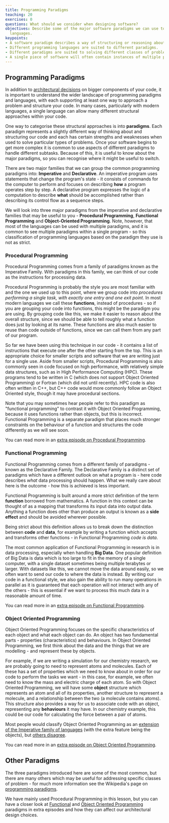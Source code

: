 ```yaml
---
title: Programming Paradigms
teaching: 20
exercises: 0
questions: What should we consider when designing software?
objectives: Describe some of the major software paradigms we can use to classify programming
  languages.
keypoints:
- A software paradigm describes a way of structuring or reasoning about code.
- Different programming languages are suited to different paradigms.
- Different paradigms are suited to solving different classes of problems.
- A single piece of software will often contain instances of multiple paradigms.
---
```


## Programming Paradigms

In addition to [architectural decisions](../learners/software-architecture-extra.md) on bigger components of your code, it is important
to understand the wider landscape of programming paradigms and languages,
with each supporting at least one way to approach a problem and structure your code.
In many cases, particularly with modern languages,
a single language can allow many different structural approaches within your code.

One way to categorise these structural approaches is into **paradigms**.
Each paradigm represents a slightly different way of thinking about and structuring our code
and each has certain strengths and weaknesses when used to solve particular types of problems.
Once your software begins to get more complex
it is common to use aspects of different paradigms to handle different subtasks.
Because of this, it is useful to know about the major paradigms,
so you can recognise where it might be useful to switch.

There are two major families that we can group the common programming paradigms into:
**Imperative** and **Declarative**.
An imperative program uses statements that change the program's state -
it consists of commands for the computer to perform
and focuses on describing **how** a program operates step by step.
A declarative program expresses the logic of a computation
to describe **what** should be accomplished
rather than describing its control flow as a sequence steps.

We will look into three major paradigms
from the imperative and declarative families that may be useful to you -
**Procedural Programming**, **Functional Programming** and **Object-Oriented Programming**.
Note, however, that most of the languages can be used with multiple paradigms,
and it is common to see multiple paradigms within a single program -
so this classification of programming languages based on the paradigm they use is not as strict.

### Procedural Programming

Procedural Programming comes from a family of paradigms known as the Imperative Family.
With paradigms in this family, we can think of our code as the instructions for processing data.

Procedural Programming is probably the style you are most familiar with
and the one we used up to this point,
where we group code into
*procedures performing a single task, with exactly one entry and one exit point*.
In most modern languages we call these **functions**, instead of procedures -
so if you are grouping your code into functions, this might be the paradigm you are using.
By grouping code like this, we make it easier to reason about the overall structure,
since we should be able to tell roughly what a function does just by looking at its name.
These functions are also much easier to reuse than code outside of functions,
since we can call them from any part of our program.

So far we have been using this technique in our code -
it contains a list of instructions that execute one after the other starting from the top.
This is an appropriate choice for smaller scripts and software
that we are writing just for a single use.
Aside from smaller scripts, Procedural Programming is also commonly seen
in code focused on high performance, with relatively simple data structures,
such as in High Performance Computing (HPC).
These programs tend to be written in C (which does not support Object Oriented Programming)
or Fortran (which did not until recently).
HPC code is also often written in C++,
but C++ code would more commonly follow an Object Oriented style,
though it may have procedural sections.

Note that you may sometimes hear people refer to this paradigm as "functional programming"
to contrast it with Object Oriented Programming,
because it uses functions rather than objects,
but this is incorrect.
Functional Programming is a separate paradigm that
places much stronger constraints on the behaviour of a function
and structures the code differently as we will see soon.

You can read more in an [extra episode on Procedural Programming](../learners/procedural-programming.md).

### Functional Programming

Functional Programming comes from a different family of paradigms -
known as the Declarative Family.
The Declarative Family is a distinct set of paradigms
which have a different outlook on what a program is -
here code describes *what* data processing should happen.
What we really care about here is the outcome - how this is achieved is less important.

Functional Programming is built around
a more strict definition of the term **function** borrowed from mathematics.
A function in this context can be thought of as
a mapping that transforms its input data into output data.
Anything a function does other than produce an output is known as a **side effect**
and should be avoided wherever possible.

Being strict about this definition allows us to
break down the distinction between **code** and **data**,
for example by writing a function which accepts and transforms other functions -
in Functional Programming *code is data*.

The most common application of Functional Programming in research is in data processing,
especially when handling **Big Data**.
One popular definition of Big Data is
data which is too large to fit in the memory of a single computer,
with a single dataset sometimes being multiple terabytes or larger.
With datasets like this, we cannot move the data around easily,
so we often want to send our code to where the data is instead.
By writing our code in a functional style,
we also gain the ability to run many operations in parallel
as it is guaranteed that each operation will not interact with any of the others -
this is essential if we want to process this much data in a reasonable amount of time.

You can read more in an [extra episode on Functional Programming](../learners/functional-programming.md).

### Object Oriented Programming

Object Oriented Programming focuses on the specific characteristics of each object
and what each object can do.
An object has two fundamental parts - properties (characteristics) and behaviours.
In Object Oriented Programming,
we first think about the data and the things that we are modelling - and represent these by objects.

For example, if we are writing a simulation for our chemistry research,
we are probably going to need to represent atoms and molecules.
Each of these has a set of properties which we need to know about
in order for our code to perform the tasks we want -
in this case, for example, we often need to know the mass and electric charge of each atom.
So with Object Oriented Programming,
we will have some **object** structure which represents an atom and all of its properties,
another structure to represent a molecule,
and a relationship between the two (a molecule contains atoms).
This structure also provides a way for us to associate code with an object,
representing any **behaviours** it may have.
In our chemistry example, this could be our code for calculating the force between a pair of atoms.

Most people would classify Object Oriented Programming as an
[extension of the Imperative family of languages](https://www.digitalocean.com/community/tutorials/functional-imperative-object-oriented-programming-comparison)
(with the extra feature being the objects), but
[others disagree](https://stackoverflow.com/questions/38527078/what-is-the-difference-between-imperative-and-object-oriented-programming).

You can read more in an [extra episode on Object Oriented Programming](../learners/object-oriented-programming.md).

## Other Paradigms

The three paradigms introduced here are some of the most common,
but there are many others which may be useful for addressing specific classes of problem -
for much more information see the Wikipedia's page on
[programming paradigms](https://en.wikipedia.org/wiki/Programming_paradigm).

We have mainly used Procedural Programming in this lesson, but you can
have a closer look at [Functional](../learners/functional-programming.md) and
[Object Oriented Programming](../learners/object-oriented-programming.md) paradigms
in extra episodes and how they can affect our architectural design choices.




